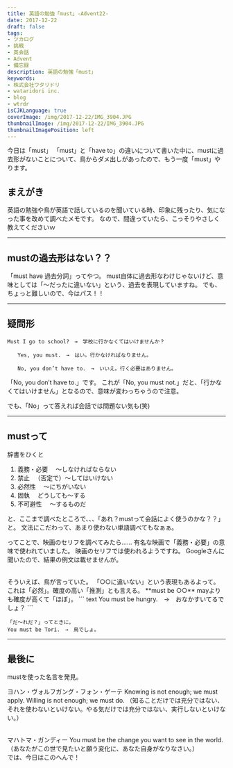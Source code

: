 ```yaml
---
title: 英語の勉強「must」-Advent22-
date: 2017-12-22
draft: false
tags:
- ツカログ
- 挑戦
- 英会話
- Advent
- 備忘録
description: 英語の勉強「must」
keywords:
- 株式会社ワタリドリ
- wataridori inc.
- blog
- wtrdr
isCJKLanguage: true
coverImage: /img/2017-12-22/IMG_3904.JPG
thumbnailImage: /img/2017-12-22/IMG_3904.JPG
thumbnailImagePosition: left
---
```

今日は「must」
「must」と「have to」の違いについて書いた中に、mustに過去形がないことについて、鳥からダメ出しがあったので、もう一度「must」やります。

## まえがき
英語の勉強や鳥が英語で話しているのを聞いている時、印象に残ったり、気になった事を改めて調べたメモです。
なので、間違っていたら、こっそりやさしく教えてくださいｗ

-----

## mustの過去形はない？？
「must have 過去分詞」ってやつ。
must自体に過去形なわけじゃないけど、意味としては「〜だったに違いない」という、過去を表現していますね。
でも、ちょっと難しいので、今はパス！！

------
## 疑問形

```text
Must I go to school?　→　学校に行かなくてはいけませんか？

　　Yes, you must.　→　はい。行かなければなりません。

　　No, you don’t have to.　→　いいえ。行く必要はありません。
```

「No, you don’t have to.」です。
これが「No, you must not.」だと、「行かなくてはいけません」となるので、意味が変わっちゃうので注意。

でも、「No」って答えれば会話では問題ない気も(笑)


------
## mustって
辞書をひくと

> 
1. 義務・必要
　〜しなければならない
1. 禁止
　（否定で）〜してはいけない
1. 必然性
　〜にちがいない
1. 固執
　どうしても〜する
1. 不可避性
　〜するものだ

と、ここまで調べたところで、、、「あれ？mustって会話によく使うのかな？？」と。
文法にこだわって、あまり使わない単語調べてもなぁぁ。

ってことで、映画のセリフを調べてみたら……
有名な映画で「義務・必要」の意味で使われていました。
映画のセリフでは使われるようですね。
Googleさんに聞いたので、結果の例文は載せませんが。

<br>
そういえば、鳥が言っていた。
「○○に違いない」という表現もあるよって。
これは「必然」。確度の高い「推測」とも言える。
**must be ○○**
mayよりも確度が高くて「ほぼ」。
``` text
You must be hungry.　→　おなかすいてるでしょ？
```

``` text
「だ～れだ？」ってときに。
You must be Tori.　→　鳥でしょ。
```

-----
## 最後に

mustを使った名言を発見。

ヨハン・ヴォルフガング・フォン・ゲーテ
Knowing is not enough; we must apply. Willing is not enough; we must do.
（知ることだけでは充分ではない、それを使わないといけない。やる気だけでは充分ではない、実行しないといけない。）

<br>
マハトマ・ガンディー
You must be the change you want to see in the world.
（あなたがこの世で見たいと願う変化に、あなた自身がなりなさい。）

<br>
では、今日はこのへんで！



